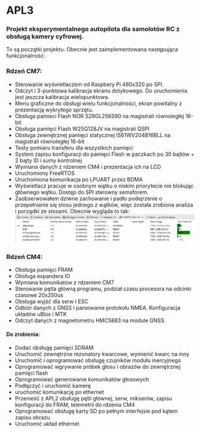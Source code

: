 # APL3
### Projekt eksperymentalnego autopilota dla samolotów RC z obsługą kamery cyfrowej.

To są początki projektu. Obecnie jest zaimplementowana następująca funkcjonalność:
### Rdzeń CM7:
- Sterowanie wyświetlaczem od Raspbery Pi 480x320 po SPI.
- Odczyt i 3-punktowa kalibracja ekranu dotykowego. Do uruchomienia jest jeszcza kalibracja wielopunktowa.
- Menu graficzne do obsługi wielu funkcjonalności, ekran powitalny z prezentacją wykrytego sprzętu.
- Obsługa pamieci Flash NOR S29GL256S90 na magistrali równoległej 16-bit
- Obsługa pamięci Flash W25Q128JV na magistrali QSPI
- Obsługa zewnętrznej pamięci statycznej IS61WV204816BLL na magistrali równoległej 16-bit
- Testy pomiaru transferu dla wszystkich pamięci
- System zapisu konfiguracji do pamięci Flash w paczkach po 30 bajtów + 2 bajty ID i sumy kontrolnej
- Wymiana danych z rdzeniem CM4 i prezentacja ich na LCD
- Uruchomiony FreeRTOS
- Uruchomiona komunikacja po LPUART przez BDMA
- Wyświetlacz pracuje w osobnym wątku o niskim priorytecie nie blokując głównego wątku. Dostęp do SPI sterowny semaforem.
- Zaobserwowałem dziwne zachowanie i padło podejrzenie o przepełnianie się stosu jednego z wątków, więc została zrobiona  analiza i  porządki ze stosami. Obecnie wygląda to tak:
![Procesy](obrazki/procesy.jpg)

### Rdzeń CM4:
- Obsługa pamięci FRAM
- Obsługa expandera IO
- Wymiana komunikatów z rdzeniem CM7
- Sterowanie pętla główną programu, podział czasu procesora na odcinki czasowe 20x250us
- Obsługa wyjść dla serw i ESC
- Odbiór danych z GNSS i parsowanie protokołu NMEA. Konfiguracja układów uBlox i MTK
- Odczyt danych z magnetometru HMC5883 na module GNSS

#### Do zrobienia:
 - Dodać obsługę pamięci SDRAM
 - Uruchomić zewnętrzne rezonatory kwarcowe, wymienić kwarc na inny
 - Uruchomić i oprogramować obsługę czujników modułu inercyjnego
 - Oprogramować wgrywanie próbek głosu i obrazów do zewnętrznej pamięci flash
 - Oprogramować generowanie komunikatów głosowych
 - Podłączyć i uruchomić kamerę
 - uruchomić komunikację po ethernet
 - Przenieść z APL2 obsługę pętli głównej, serw, mikserów, zapisu konfiguracji do FRAM, telemetrii do rdzenia CM4
 - Oprogramować obsługę karty SD po pełnym interfejsie pod kątem zapisu obrazu
 - Uruchomić układ ethernet
 
 
 

  
    		
  		
